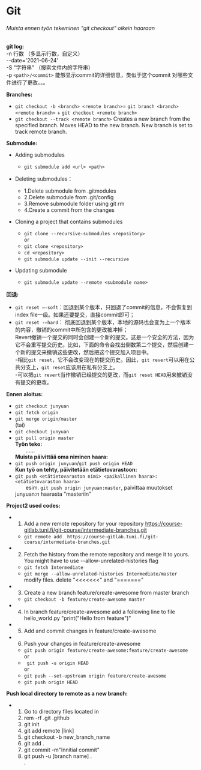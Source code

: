 # Git 
###### Muista ennen työn tekeminen "git checkout" oikein haaraan
**git log:**  
-n 行数 （多显示行数，自定义）   
--date='2021-06-24'  
-S "字符串" （搜索文件内的字符串）  
-p `<path>/<commit>` 能够显示commit的详细信息，类似于这个commit 对哪些文件进行了更改。。。  

**Branches:**  
* `git checkout -b <branch> <remote branch>`= `git branch <branch> <remote branch>` + `git checkout <remote branch>`  
* `git checkout --track <remote branch>` Creates a new branch from the specified branch. Moves HEAD to the new branch. New branch is set to track remote branch.  

**Submodule:**  
* Adding submodules  
  * `git submodule add <url> <path>`
* Deleting submodules：  
  * 1.Delete submodule from .gitmodules  
  * 2.Delete submodule from .git/config  
  * 3.Remove submodule folder using git rm  
  * 4.Create a commit from the changes  
  
* Cloning a project that contains submodules  
  * `git clone --recursive-submodules <repository>`  
    or 
  * `git clone <repository>`  
  * `cd <repository>` 
  * `git submodule update --init --recursive`  
  
* Updating submodule  
  * `git submodule update --remote <submodule name>`  
  
**回退:**  
* `git reset –-soft`：回退到某个版本，只回退了commit的信息，不会恢复到index file一级。如果还要提交，直接commit即可；   
* `git reset -–hard`：
彻底回退到某个版本，本地的源码也会变为上一个版本的内容，撤销的commit中所包含的更改被冲掉；   
Revert撤销一个提交的同时会创建一个新的提交。这是一个安全的方法，因为它不会重写提交历史。比如，下面的命令会找出倒数第二个提交，然后创建一个新的提交来撤销这些更改，然后把这个提交加入项目中。  
 -相比`git reset`，它不会改变现在的提交历史。因此，`git revert`可以用在公共分支上，`git reset`应该用在私有分支上。  
-可以把`git revert`当作撤销已经提交的更改，而`git reset HEAD`用来撤销没有提交的更改。  

**Ennen aloitus:**  
* `git checkout junyuan`  
* `git fetch origin`  
* `git merge origin/master`  
(tai)  
* `git checkout junyuan`  
* `git pull origin master`  
**Työn teko:**  
&emsp;&emsp;......  
**Muista päivittää oma niminen haara:**  
* `git push origin junyuan`/`git push origin HEAD`  
**Kun työ on tehty, päivitetään etätietovarastoon:**  
* `git push <etätietovaraston nimi> <paikallinen haara>:<etätietovaraston haara>`  
&emsp;&emsp;esim. `git push origin junyuan:master`, paivittaa muutokset junyuan:n haarasta "masteriin"
  
  
**Project2 used codes:**  
* 1. Add a new remote repository for your repository https://course-gitlab.tuni.fi/git-course/intermediate-branches.git  
  * `git remote add  https://course-gitlab.tuni.fi/git-course/intermediate-branches.git`  
* 2. Fetch the history from the remote repository and merge it to yours. You might have to use --allow-unrelated-histories flag  
  * `git fetch Intermediate`  
  * `git merge --allow-unrelated-histories Intermediate/master`  
modify files. delete "<<<<<<<" and "======="

* 3. Create a new branch feature/create-awesome from master branch  
  * `git checkout -b feature/create-awesome master`  
* 4. In branch feature/create-awesome add a following line to file hello_world.py    "print("Hello from feature")"  
* 5. Add and commit changes in feature/create-awesome  
* 6. Push your changes in feature/create-awesome  
  * `git push origin feature/create-awesome:feature/create-awesome`  
    or  
  * ` git push -u origin HEAD`  
    or  
  * `git push --set-upstream origin feature/create-awesome`  
  * `git push origin HEAD`

**Push local directory to remote as a new branch:** 
* 1. Go to directory files located in
  2. rem -rf .git .github
  3. git init
  4. git add remote [link]
  5. git checkout -b new_branch_name
  6. git add .
  7. git commit -m"Innitial commit"
  8. git push -u [branch name]
.  
.  
